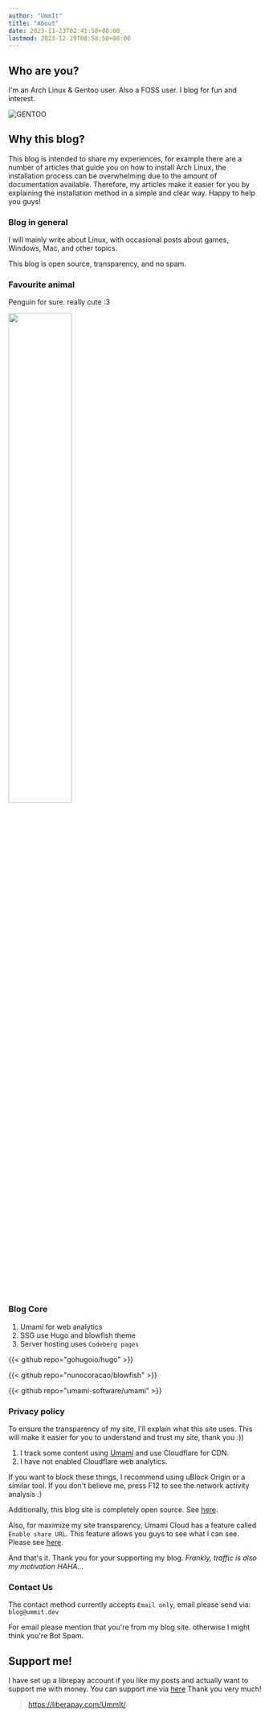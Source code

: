 ```yaml
---
author: "UmmIt"
title: "About"
date: 2023-11-23T02:41:50+08:00
lastmod: 2023-12-29T08:58:50+08:00
---
```


## Who are you?

I'm an Arch Linux & Gentoo user. Also a FOSS user. I blog for fun and interest.

![GENTOO](https://styles.redditmedia.com/t5_2qrnc/styles/communityIcon_hist2hbkf2711.png)

## Why this blog?

This blog is intended to share my experiences, for example there are a number of articles that guide you on how to install Arch Linux, the installation process can be overwhelming due to the amount of documentation available. Therefore, my articles make it easier for you by explaining the installation method in a simple and clear way. Happy to help you guys!

### Blog in general

I will mainly write about Linux, with occasional posts about games, Windows, Mac, and other topics.

This blog is open source, transparency, and no spam.

### Favourite animal

Penguin for sure. really cute :3

<img src="https://imagepng.org/wp-content/uploads/2017/06/pinguim-linux-tux.png" width="50%">

### Blog Core

1. Umami for web analytics
2. SSG use Hugo and blowfish theme
3. Server hosting uses `Codeberg pages`

{{< github repo="gohugoio/hugo" >}}

{{< github repo="nunocoracao/blowfish" >}}

{{< github repo="umami-software/umami" >}}

### Privacy policy

To ensure the transparency of my site, I'll explain what this site uses. This will make it easier for you to understand and trust my site, thank you :))

1. I track some content using [Umami](https://github.com/umami-software/umami) and use Cloudflare for CDN.
2. I have not enabled Cloudflare web analytics.

If you want to block these things, I recommend using uBlock Origin or a similar tool. If you don't believe me, press F12 to see the network activity analysis :)

Additionally, this blog site is completely open source. See [here](https://codeberg.org/UmmIt/Blog).

Also, for maximize my site transparency, Umami Cloud has a feature called `Enable share URL`. This feature allows you guys to see what I can see. Please see [here](https://analytics.eu.umami.is/share/HCL1bUSg0XgAfLOv/UmmIt).

And that's it. Thank you for your supporting my blog. *Frankly, traffic is also my motivation HAHA...*

### Contact Us

The contact method currently accepts `Email only`, email please send via: `blog@ummit.dev`

For email please mention that you're from my blog site. otherwise I might think you're Bot Spam.

## Support me!

I have set up a librepay account if you like my posts and actually want to support me with money. You can support me via [here](https://liberapay.com/UmmIt/) Thank you very much!

>https://liberapay.com/UmmIt/
